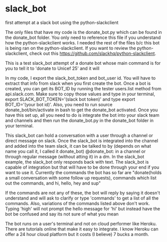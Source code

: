# slack_bot
first attempt at a slack bot using the python-slackclient

The only files that have my code is the donate_bot.py which can be found in the donate_bot folder. You only need to reference this file if you understand how the python-slackclient works. I needed the rest of the files b/c this bot is being ran on the python-slackclient. If you want to review the python-slackclient, check out this https://github.com/slackhq/python-slackclient. 

This is a test slack_bot attempt of a donate bot whose main command is for you to tell it to 'donate to Unicef 25' and it 
will 

In my code, I export the slack_bot_token and bot_user id. You will have to extract that info from slack when you first create the bot. Once a bot is created, you can get its BOT_ID by running the tester users.list method from api.slack.com. Make sure to copy those values and type in your terminal, export SLACK_BOT_TOKEN='(slack bot token)' and type export BOT_ID='(your bot id)'. Also, you need to run source donate_bot/bin/activate in bash to get the donate_bot activated. Once you have this set up, all you need to do is integrate the bot into your slack team and channels and then run the donate_bot.py in the donate_bot folder in your terminal.

This slack_bot can hold a conversation with a user through a channel or direct message on slack. Once the slack_bot is integrated into the channel and added into the team slack, it can be talked to by (depends on what name you call it, I called it donate_bot) @donate_bot: in a channel or through regular message (without atting it) in a dm. In the slack_bot example, the slack_bot only responds back with text. The slack_bot is capable of integration but that will have to be done through your end if you want to use it. Currently the commands the bot has so far are "donate(holds a small conversation with some follow up requests), commands which list out the commands, and hi, hello, hey and sup"
 
If the commands are not any of these, the bot will reply by saying it doesn't understand and will ask to clarify or type 'commands' to get a list of all the commands. Also, variations of the commands listed above don't work. Typing 'high' will not prompt the hello message for 'hi' but instead have the bot be confused and say its not sure of what you mean

The bot runs on a user's terminal and not on cloud performer like Heroku. There are tutorials online that make it easy to integrate. I know Heroku can offer a 24 hour cloud platform but it costs (I believe) 7 bucks a month. 


